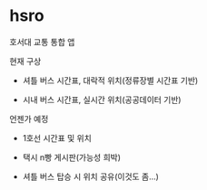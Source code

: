 # hsro

호서대 교통 통합 앱

현재 구상

- 셔틀 버스 시간표, 대락적 위치(정류장별 시간표 기반)

- 시내 버스 시간표, 실시간 위치(공공데이터 기반)



언젠가 예정

- 1호선 시간표 및 위치

- 택시 n빵 게시판(가능성 희박)

- 셔틀 버스 탑승 시 위치 공유(이것도 좀...)

